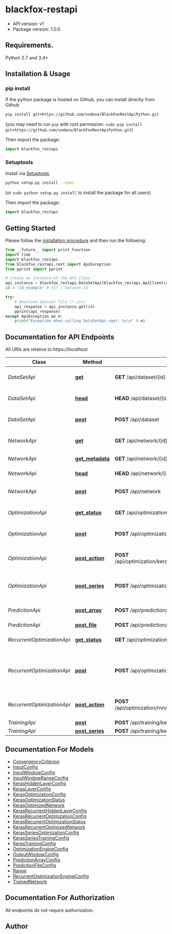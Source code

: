 # blackfox-restapi

- API version: v1
- Package version: 1.0.0

## Requirements.

Python 2.7 and 3.4+

## Installation & Usage
### pip install

If the python package is hosted on Github, you can install directly from Github

```sh
pip install git+https://github.com/vodena/BlackFoxRestApiPython.git
```
(you may need to run `pip` with root permission: `sudo pip install git+https://github.com/vodena/BlackFoxRestApiPython.git`)

Then import the package:
```python
import blackfox_restapi 
```

### Setuptools

Install via [Setuptools](http://pypi.python.org/pypi/setuptools).

```sh
python setup.py install --user
```
(or `sudo python setup.py install` to install the package for all users)

Then import the package:
```python
import blackfox_restapi
```

## Getting Started

Please follow the [installation procedure](#installation--usage) and then run the following:

```python
from __future__ import print_function
import time
import blackfox_restapi
from blackfox_restapi.rest import ApiException
from pprint import pprint

# create an instance of the API class
api_instance = blackfox_restapi.DataSetApi(blackfox_restapi.ApiClient(configuration))
id = 'id_example' # str | Dataset Id

try:
    # Download dataset file (*.csv)
    api_response = api_instance.get(id)
    pprint(api_response)
except ApiException as e:
    print("Exception when calling DataSetApi->get: %s\n" % e)

```

## Documentation for API Endpoints

All URIs are relative to *https://localhost*

Class | Method | HTTP request | Description
------------ | ------------- | ------------- | -------------
*DataSetApi* | [**get**](docs/DataSetApi.md#get) | **GET** /api/dataset/{id} | Download dataset file (*.csv)
*DataSetApi* | [**head**](docs/DataSetApi.md#head) | **HEAD** /api/dataset/{id} | Check if dataset file exist
*DataSetApi* | [**post**](docs/DataSetApi.md#post) | **POST** /api/dataset | Upload dataset file (*.csv)
*NetworkApi* | [**get**](docs/NetworkApi.md#get) | **GET** /api/network/{id} | Download model file (*.h5)
*NetworkApi* | [**get_metadata**](docs/NetworkApi.md#get_metadata) | **GET** /api/network/{id}/metadata | Get model metadata
*NetworkApi* | [**head**](docs/NetworkApi.md#head) | **HEAD** /api/network/{id} | Check if h5 file exist
*NetworkApi* | [**post**](docs/NetworkApi.md#post) | **POST** /api/network | Upload model(h5 file)
*OptimizationApi* | [**get_status**](docs/OptimizationApi.md#get_status) | **GET** /api/optimization/keras/{id}/status | Get status of optimization
*OptimizationApi* | [**post**](docs/OptimizationApi.md#post) | **POST** /api/optimization/keras | Starts new optimization using keras
*OptimizationApi* | [**post_action**](docs/OptimizationApi.md#post_action) | **POST** /api/optimization/keras/{id}/action/{optimizationAction} | Stop or cancel running optimization
*OptimizationApi* | [**post_series**](docs/OptimizationApi.md#post_series) | **POST** /api/optimization/keras-series | Starts new series optimization using keras
*PredictionApi* | [**post_array**](docs/PredictionApi.md#post_array) | **POST** /api/prediction/keras/array | Predict values from array
*PredictionApi* | [**post_file**](docs/PredictionApi.md#post_file) | **POST** /api/prediction/keras/file | 
*RecurrentOptimizationApi* | [**get_status**](docs/RecurrentOptimizationApi.md#get_status) | **GET** /api/optimization/rnn/keras/{id}/status | Get status of optimization
*RecurrentOptimizationApi* | [**post**](docs/RecurrentOptimizationApi.md#post) | **POST** /api/optimization/rnn/keras | Starts new reccurent neural network optimization using keras
*RecurrentOptimizationApi* | [**post_action**](docs/RecurrentOptimizationApi.md#post_action) | **POST** /api/optimization/rnn/keras/{id}/action/{optimizationAction} | Stop or cancel running optimization
*TrainingApi* | [**post**](docs/TrainingApi.md#post) | **POST** /api/training/keras | 
*TrainingApi* | [**post_series**](docs/TrainingApi.md#post_series) | **POST** /api/training/keras-series | 


## Documentation For Models

 - [ConvergencyCriterion](docs/ConvergencyCriterion.md)
 - [InputConfig](docs/InputConfig.md)
 - [InputWindowConfig](docs/InputWindowConfig.md)
 - [InputWindowRangeConfig](docs/InputWindowRangeConfig.md)
 - [KerasHiddenLayerConfig](docs/KerasHiddenLayerConfig.md)
 - [KerasLayerConfig](docs/KerasLayerConfig.md)
 - [KerasOptimizationConfig](docs/KerasOptimizationConfig.md)
 - [KerasOptimizationStatus](docs/KerasOptimizationStatus.md)
 - [KerasOptimizedNetwork](docs/KerasOptimizedNetwork.md)
 - [KerasRecurrentHiddenLayerConfig](docs/KerasRecurrentHiddenLayerConfig.md)
 - [KerasRecurrentOptimizationConfig](docs/KerasRecurrentOptimizationConfig.md)
 - [KerasRecurrentOptimizationStatus](docs/KerasRecurrentOptimizationStatus.md)
 - [KerasRecurrentOptimizedNetwork](docs/KerasRecurrentOptimizedNetwork.md)
 - [KerasSeriesOptimizationConfig](docs/KerasSeriesOptimizationConfig.md)
 - [KerasSeriesTrainingConfig](docs/KerasSeriesTrainingConfig.md)
 - [KerasTrainingConfig](docs/KerasTrainingConfig.md)
 - [OptimizationEngineConfig](docs/OptimizationEngineConfig.md)
 - [OutputWindowConfig](docs/OutputWindowConfig.md)
 - [PredictionArrayConfig](docs/PredictionArrayConfig.md)
 - [PredictionFileConfig](docs/PredictionFileConfig.md)
 - [Range](docs/Range.md)
 - [RecurrentOptimizationEngineConfig](docs/RecurrentOptimizationEngineConfig.md)
 - [TrainedNetwork](docs/TrainedNetwork.md)


## Documentation For Authorization

 All endpoints do not require authorization.


## Author



